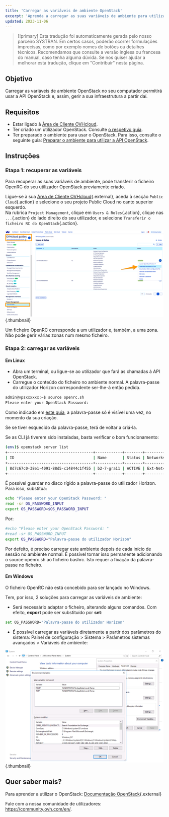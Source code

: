 ```yaml
---
title: 'Carregar as variáveis de ambiente OpenStack'
excerpt: 'Aprenda a carregar as suas variáveis de ambiente para utilizar a API do OpenStack'
updated: 2023-11-06
---
```


> [!primary]
> Esta tradução foi automaticamente gerada pelo nosso parceiro SYSTRAN. Em certos casos, poderão ocorrer formulações imprecisas, como por exemplo nomes de botões ou detalhes técnicos. Recomendamos que consulte a versão inglesa ou francesa do manual, caso tenha alguma dúvida. Se nos quiser ajudar a melhorar esta tradução, clique em "Contribuir" nesta página.
>

## Objetivo

Carregar as variáveis de ambiente OpenStack no seu computador permitirá usar a API OpenStack e, assim, gerir a sua infraestrutura a partir daí.

## Requisitos

- Estar ligado à [Área de Cliente OVHcloud](https://www.ovh.com/auth/?action=gotomanager&from=https://www.ovh.pt/&ovhSubsidiary=pt).
- Ter criado um utilizador OpenStack. Consulte [o respetivo guia](/pages/public_cloud/compute/create_and_delete_a_user).
- Ter preparado o ambiente para usar o OpenStack. Para isso, consulte o seguinte guia: [Preparar o ambiente para utilizar a API OpenStack](/pages/public_cloud/compute/prepare_the_environment_for_using_the_openstack_api).

## Instruções

### Etapa 1: recuperar as variáveis

Para recuperar as suas variáveis de ambiente, pode transferir o ficheiro OpenRC do seu utilizador OpenStack previamente criado.

Ligue-se à sua [Área de Cliente OVHcloud](https://www.ovh.com/auth/?action=gotomanager&from=https://www.ovh.pt/&ovhSubsidiary=pt){.external}, aceda à secção `Public Cloud`{.action} e selecione o seu projeto Public Cloud no canto superior esquerdo.
<br> Na rubrica `Project Management`, clique em `Users & Roles`{.action}, clique nas `...`{.action} do lado direito do seu utilizador, e selecione `Transferir o ficheiro RC do OpenStack`{.action}.

![openstack-variables](images/pciopenstackvariables1e.png){.thumbnail}

Um ficheiro OpenRC corresponde a um utilizador e, também, a uma zona. Não pode gerir várias zonas num mesmo ficheiro.

### Etapa 2: carregar as variáveis

#### **Em Linux**

* Abra um terminal, ou ligue-se ao utilizador que fará as chamadas à API OpenStack.
* Carregue o conteúdo do ficheiro no ambiente normal. A palavra-passe do utilizador Horizon correspondente ser-lhe-á então pedida.

```bash
admin@vpsxxxxxx:~$ source openrc.sh
Please enter your OpenStack Password:
```

Como indicado em [este guia](/pages/public_cloud/compute/create_and_delete_a_user), a palavra-passe só é visível uma vez, no momento da sua criação.

Se se tiver esquecido da palavra-passe, terá de voltar a criá-la.

Se as CLI já tiverem sido instaladas, basta verificar o bom funcionamento:

```bash
(env)$ openstack server list
+--------------------------------------+------------+--------+-----------------------------------------------+-----------+--------+
| ID                                   | Name       | Status | Networks                                      | Image     | Flavor |
+--------------------------------------+------------+--------+-----------------------------------------------+-----------+--------+
| 8d7c67c0-38e1-4091-88d5-c14844c1f455 | b2-7-gra11 | ACTIVE | Ext-Net=2001:xxxx:xxx:xxx::xxxx, xx.xxx.xx.xx | Debian 12 | b2-7   |
+--------------------------------------+------------+--------+-----------------------------------------------+-----------+--------+
```

É possível guardar no disco rígido a palavra-passe do utilizador Horizon. Para isso, substitua:

```bash
echo "Please enter your OpenStack Password: "
read -sr OS_PASSWORD_INPUT
export OS_PASSWORD=$OS_PASSWORD_INPUT
```

Por:

```bash
#echo "Please enter your OpenStack Password: "
#read -sr OS_PASSWORD_INPUT
export OS_PASSWORD="Palavra-passe do utilizador Horizon"
```

Por defeito, é preciso carregar este ambiente depois de cada início de sessão no ambiente normal. É possível tornar isso permanente adicionando o source openrc.sh ao ficheiro bashrc. Isto requer a fixação da palavra-passe no ficheiro.

#### **Em Windows**

O ficheiro OpenRC não está concebido para ser lançado no Windows.

Tem, por isso, 2 soluções para carregar as variáveis de ambiente:

- Será necessário adaptar o ficheiro, alterando alguns comandos. Com efeito, **export** pode ser substituído por **set**:

```bash
set OS_PASSWORD="Palavra-passe do utilizador Horizon"
```

- É possível carregar as variáveis diretamente a partir dos parâmetros do sistema: Painel de configuração > Sistema > Parâmetros sistemas avançados > Variáveis de ambiente:

![public-cloud](images/pciopenstackvariables2.png){.thumbnail}

## Quer saber mais?

Para aprender a utilizar o OpenStack: [Documentação OpenStack](https://docs.openstack.org/){.external}

Fale com a nossa comunidade de utilizadores: <https://community.ovh.com/en/>.
